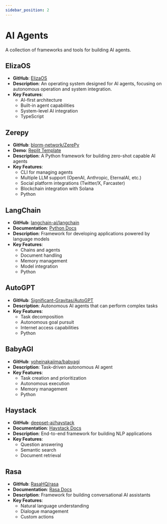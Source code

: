 ```yaml
---
sidebar_position: 2
---
```


# AI Agents

A collection of frameworks and tools for building AI agents.

## ElizaOS
- **GitHub**: [ElizaOS](https://github.com/elizaos)
- **Description**: An operating system designed for AI agents, focusing on autonomous operation and system integration.
- **Key Features**:
  - AI-first architecture
  - Built-in agent capabilities
  - System-level AI integration
  - TypeScript

## Zerepy
- **GitHub**: [blorm-network/ZerePy](https://github.com/blorm-network/ZerePy)
- **Demo**: [Replit Template](https://replit.com/@blormdev/ZerePy?v=1)
- **Description**: A Python framework for building zero-shot capable AI agents
- **Key Features**:
  - CLI for managing agents
  - Multiple LLM support (OpenAI, Anthropic, EternalAI, etc.)
  - Social platform integrations (Twitter/X, Farcaster)
  - Blockchain integration with Solana
  - Python

## LangChain
- **GitHub**: [langchain-ai/langchain](https://github.com/langchain-ai/langchain)
- **Documentation**: [Python Docs](https://python.langchain.com/docs/get_started/introduction)
- **Description**: Framework for developing applications powered by language models
- **Key Features**:
  - Chains and agents
  - Document handling
  - Memory management
  - Model integration
  - Python

## AutoGPT
- **GitHub**: [Significant-Gravitas/AutoGPT](https://github.com/Significant-Gravitas/AutoGPT)
- **Description**: Autonomous AI agents that can perform complex tasks
- **Key Features**:
  - Task decomposition
  - Autonomous goal pursuit
  - Internet access capabilities
  - Python

## BabyAGI
- **GitHub**: [yoheinakajima/babyagi](https://github.com/yoheinakajima/babyagi)
- **Description**: Task-driven autonomous AI agent
- **Key Features**:
  - Task creation and prioritization
  - Autonomous execution
  - Memory management
  - Python
  
## Haystack
- **GitHub**: [deepset-ai/haystack](https://github.com/deepset-ai/haystack)
- **Documentation**: [Haystack Docs](https://docs.haystack.deepset.ai/)
- **Description**: End-to-end framework for building NLP applications
- **Key Features**:
  - Question answering
  - Semantic search
  - Document retrieval

## Rasa
- **GitHub**: [RasaHQ/rasa](https://github.com/RasaHQ/rasa)
- **Documentation**: [Rasa Docs](https://rasa.com/docs/)
- **Description**: Framework for building conversational AI assistants
- **Key Features**:
  - Natural language understanding
  - Dialogue management
  - Custom actions 